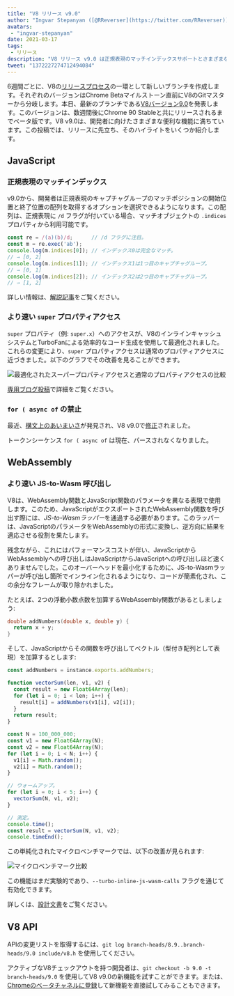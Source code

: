 ```yaml
---
title: "V8 リリース v9.0"
author: "Ingvar Stepanyan ([@RReverser](https://twitter.com/RReverser))、スタンディングインライン"
avatars: 
 - "ingvar-stepanyan"
date: 2021-03-17
tags: 
 - リリース
description: "V8 リリース v9.0 は正規表現のマッチインデックスサポートとさまざまなパフォーマンス改善をもたらします。"
tweet: "1372227274712494084"
---
```

6週間ごとに、V8の[リリースプロセス](https://v8.dev/docs/release-process)の一環として新しいブランチを作成します。それぞれのバージョンはChrome Betaマイルストーン直前にV8のGitマスターから分岐します。本日、最新のブランチである[V8バージョン9.0](https://chromium.googlesource.com/v8/v8.git/+log/branch-heads/9.0)を発表します。このバージョンは、数週間後にChrome 90 Stableと共にリリースされるまでベータ版です。V8 v9.0は、開発者に向けたさまざまな便利な機能に満ちています。この投稿では、リリースに先立ち、そのハイライトをいくつか紹介します。

<!--truncate-->
## JavaScript

### 正規表現のマッチインデックス

v9.0から、開発者は正規表現のキャプチャグループのマッチポジションの開始位置と終了位置の配列を取得するオプションを選択できるようになります。この配列は、正規表現に `/d` フラグが付いている場合、マッチオブジェクトの `.indices` プロパティから利用可能です。

```javascript
const re = /(a)(b)/d;      // /d フラグに注目。
const m = re.exec('ab');
console.log(m.indices[0]); // インデックス0は完全なマッチ。
// → [0, 2]
console.log(m.indices[1]); // インデックス1は1つ目のキャプチャグループ。
// → [0, 1]
console.log(m.indices[2]); // インデックス2は2つ目のキャプチャグループ。
// → [1, 2]
```

詳しい情報は、[解説記事](https://v8.dev/features/regexp-match-indices)をご覧ください。

### より速い `super` プロパティアクセス

`super` プロパティ（例: `super.x`）へのアクセスが、V8のインラインキャッシュシステムとTurboFanによる効率的なコード生成を使用して最適化されました。これらの変更により、`super` プロパティアクセスは通常のプロパティアクセスに近づきました。以下のグラフでその改善を見ることができます。

![最適化されたスーパープロパティアクセスと通常のプロパティアクセスの比較](/_img/fast-super/super-opt.svg)

[専用ブログ投稿](https://v8.dev/blog/fast-super)で詳細をご覧ください。

### `for ( async of` の禁止

最近、[構文上のあいまいさ](https://github.com/tc39/ecma262/issues/2034)が発見され、V8 v9.0で[修正](https://chromium-review.googlesource.com/c/v8/v8/+/2683221)されました。

トークンシーケンス `for ( async of` は現在、パースされなくなりました。

## WebAssembly

### より速い JS-to-Wasm 呼び出し

V8は、WebAssembly関数とJavaScript関数のパラメータを異なる表現で使用します。このため、JavaScriptがエクスポートされたWebAssembly関数を呼び出す際には、*JS-to-Wasmラッパー*を通過する必要があります。このラッパーは、JavaScriptのパラメータをWebAssemblyの形式に変換し、逆方向に結果を適応させる役割を果たします。

残念ながら、これにはパフォーマンスコストが伴い、JavaScriptからWebAssemblyへの呼び出しはJavaScriptからJavaScriptへの呼び出しほど速くありませんでした。このオーバーヘッドを最小化するために、JS-to-Wasmラッパーが呼び出し箇所でインライン化されるようになり、コードが簡素化され、この余分なフレームが取り除かれました。

たとえば、2つの浮動小数点数を加算するWebAssembly関数があるとしましょう:

```cpp
double addNumbers(double x, double y) {
  return x + y;
}
```

そして、JavaScriptからその関数を呼び出してベクトル（型付き配列として表現）を加算するとします:

```javascript
const addNumbers = instance.exports.addNumbers;

function vectorSum(len, v1, v2) {
  const result = new Float64Array(len);
  for (let i = 0; i < len; i++) {
    result[i] = addNumbers(v1[i], v2[i]);
  }
  return result;
}

const N = 100_000_000;
const v1 = new Float64Array(N);
const v2 = new Float64Array(N);
for (let i = 0; i < N; i++) {
  v1[i] = Math.random();
  v2[i] = Math.random();
}

// ウォームアップ。
for (let i = 0; i < 5; i++) {
  vectorSum(N, v1, v2);
}

// 測定。
console.time();
const result = vectorSum(N, v1, v2);
console.timeEnd();
```

この単純化されたマイクロベンチマークでは、以下の改善が見られます:

![マイクロベンチマーク比較](/_img/v8-release-90/js-to-wasm.svg)

この機能はまだ実験的であり、`--turbo-inline-js-wasm-calls` フラグを通じて有効化できます。

詳しくは、[設計文書](https://docs.google.com/document/d/1mXxYnYN77tK-R1JOVo6tFG3jNpMzfueQN1Zp5h3r9aM/edit)をご覧ください。

## V8 API

APIの変更リストを取得するには、`git log branch-heads/8.9..branch-heads/9.0 include/v8.h` を使用してください。

アクティブなV8チェックアウトを持つ開発者は、`git checkout -b 9.0 -t branch-heads/9.0` を使用してV8 v9.0の新機能を試すことができます。または、[Chromeのベータチャネルに登録](https://www.google.com/chrome/browser/beta.html)して新機能を直接試してみることもできます。
